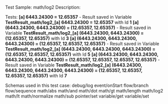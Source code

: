Test Sample: math/log2
Description: 

Tests:
	**[a] 6443.24300 = 12.65357** - Result saved in Variable **TestResult_math/log2_[a] 6443.24300 = 12.65357** with Id **1**
	**[a] (6443.24300, 6443.24300) = (12.65357, 12.65357)** - Result saved in Variable **TestResult_math/log2_[a] (6443.24300, 6443.24300) = (12.65357, 12.65357)** with Id **3**
	**[a] (6443.24300, 6443.24300, 6443.24300) = (12.65357, 12.65357, 12.65357)** - Result saved in Variable **TestResult_math/log2_[a] (6443.24300, 6443.24300, 6443.24300) = (12.65357, 12.65357, 12.65357)** with Id **5**
	**[a] (6443.24300, 6443.24300, 6443.24300, 6443.24300) = (12.65357, 12.65357, 12.65357, 12.65357)** - Result saved in Variable **TestResult_math/log2_[a] (6443.24300, 6443.24300, 6443.24300, 6443.24300) = (12.65357, 12.65357, 12.65357, 12.65357)** with Id **7**

Schemas used in this test case:
	debug/log
	event/onStart
	flow/branch
	flow/sequence
	math/abs
	math/and
	math/dot
	math/gt
	math/length
	math/log2
	math/lt
	math/normalize
	math/sub
	pointer/set
	variable/get
	variable/set
